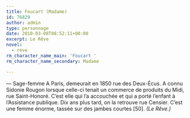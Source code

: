 ```yaml
---
title: Foucart (Madame)
id: 76829
author: admin
type: personnage
date: 2010-03-08T08:52:11+00:00
excerpt: Le Rêve
novel:
  - reve
rm_character_name_main: 'Foucart '
rm_character_name_secondary: Madame

---
```

— Sage-femme A Paris, demeurait en 1850 rue des Deux-Écus. A connu Sidonie Rougon lorsque celle-ci tenait un commerce de produits du Midi, rue Saint-Honoré. C&rsquo;est elle qui l&rsquo;a accouchée et qui a porté l&rsquo;enfant à l&rsquo;Assistance publique. Dix ans plus tard, on la retrouve rue Censier. C&rsquo;est une femme énorme, tassée sur des jambes courtes [50]. _(Le Rêve.)_